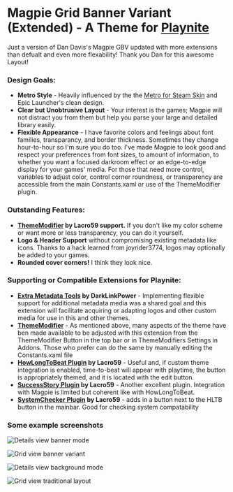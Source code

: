 # Magpie Grid Banner Variant (Extended) - A Theme for [Playnite](https://playnite.link/)
 Just a version of Dan Davis's Magpie GBV updated with more extensions than defualt and even more flexability!
 Thank you Dan for this awesome Layout!
### Design Goals:
 * __Metro Style__ - Heavily influenced by the the [Metro for Steam Skin](https://www.metroforsteam.com/) and Epic Launcher's clean design.
 * __Clear but Unobtrusive Layout__ - Your interest is the games; Magpie will not distract you from them but help you parse your large and detailed library easily.
 * __Flexible Appearance__ - I have favorite colors and feelings about font families, transparancy, and border thickness. Sometimes they change hour-to-hour so I'm sure you do too. I've made Magpie to look good and respect your preferences from font sizes, to amount of information, to whether you want a focused darkroom effect or an edge-to-edge display for your games' media. For those that need more control, variables to adjust color, control corner roundness, or transparency are accessible from the main Constants.xaml or use of the ThemeModifier plugin.

### Outstanding Features:
 * __[ThemeModifier](https://github.com/Lacro59/playnite-thememodifier-plugin) by Lacro59 support.__ If you don't like my color scheme or want more or less transparency, you can do it yourself.
 * __Logo & Header Support__ without compromising existing metadata like icons. Thanks to a hack learned from joyrider3774, logos may optionally be added to your games.
 * __Rounded cover corners!__ I think they look nice.
 
### Supporting or Compatible Extensions for Playnite:
 * __[Extra Metadata Tools](https://playnite.link/forum/thread-575.html) by DarkLinkPower__ - Implementing flexible support for additional metadata media was a shared goal and this extension will facilitate acquiring or adapting logos and other custom media for use in this and other themes.
 * __[ThemeModifier](https://github.com/Lacro59/playnite-thememodifier-plugin)__ - As mentioned above, many aspects of the theme have ben made available to be adjusted with this extension from the ThemeModifier Button in the top bar or in ThemeModifiers Settings in Addons. Those who prefer can do the same by manually editing the Constants.xaml file
  * __[HowLongToBeat Plugin](https://github.com/Lacro59/playnite-howlongtobeat-plugin) by Lacro59__ - Useful and, if custom theme integration is enabled, time-to-beat will appear with playtime, the button is appropriately themed, and it is located with the edit button.
  * __[SuccessStory Plugin](https://github.com/Lacro59/playnite-successstory-plugin) by Lacro59__ - Another excellent plugin. Integration with Magpie is limited but coherent like with HowLongToBeat.
  * __[SystemChecker Plugin](https://github.com/Lacro59/playnite-systemchecker-plugin) by Lacro59__ - adds in a button next to the HLTB button in the mainbar. Good for checking system compatability
### Some example screenshots
![Details view banner mode](/assets/details1.png)

![Grid view banner variant](/assets/grid2.png)

![Details view background mode](/assets/details2.png)

![Grid view traditional layout](/assets/grid1.png)
